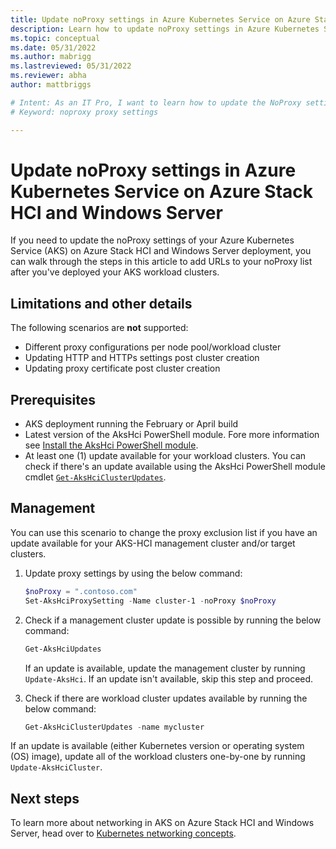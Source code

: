```yaml
---
title: Update noProxy settings in Azure Kubernetes Service on Azure Stack HCI and Windows Server
description: Learn how to update noProxy settings in Azure Kubernetes Service on Azure Stack HCI and Windows Server.
ms.topic: conceptual
ms.date: 05/31/2022
ms.author: mabrigg 
ms.lastreviewed: 05/31/2022
ms.reviewer: abha
author: mattbriggs

# Intent: As an IT Pro, I want to learn how to update the NoProxy settings.
# Keyword: noproxy proxy settings

---
```


# Update noProxy settings in Azure Kubernetes Service on Azure Stack HCI and Windows Server

If you need to update the noProxy settings of your Azure Kubernetes Service (AKS) on Azure Stack HCI and Windows Server deployment, you can walk through the steps in this article to add URLs to your noProxy list after you've deployed your AKS workload clusters.


## Limitations and other details

The following scenarios are **not** supported:
- Different proxy configurations per node pool/workload cluster
- Updating HTTP and HTTPs settings post cluster creation
- Updating proxy certificate post cluster creation


## Prerequisites

* AKS deployment running the February or April build
* Latest version of the AksHci PowerShell module. Fore more information see [Install the AksHci PowerShell module](kubernetes-walkthrough-powershell.md#install-the-akshci-powershell-module).
* At least one (1) update available for your workload clusters. You can check if there's an update available using the AksHci PowerShell module cmdlet [`Get-AksHciClusterUpdates`](/azure-stack/aks-hci/reference/ps/get-akshciclusterupdates).

## Management

You can use this scenario to change the proxy exclusion list if you have an update available for your AKS-HCI management cluster and/or target clusters.

1. Update proxy settings by using the below command:

    ```powershell  
    $noProxy = ".contoso.com"
    Set-AksHciProxySetting -Name cluster-1 -noProxy $noProxy 
    ```

2. Check if a management cluster update is possible by running the below command:

    ```powershell  
    Get-AksHciUpdates
    ```

    If an update is available, update the management cluster by running `Update-AksHci`. If an update isn't available, skip this step and proceed.

3. Check if there are workload cluster updates available by running the below command:

    ```powershell  
    Get-AksHciClusterUpdates -name mycluster
    ```

If an update is available (either Kubernetes version or operating system (OS) image), update all of the workload clusters one-by-one by running `Update-AksHciCluster`.


## Next steps

To learn more about networking in AKS on Azure Stack HCI and Windows Server, head over to [Kubernetes networking concepts](/azure-stack/aks-hci/concepts-node-networking).